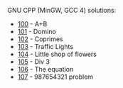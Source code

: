 GNU CPP (MinGW, GCC 4) solutions:

- [100](100/solution.cpp) - A+B
- [101](101/solution.cpp) - Domino
- [102](102/solution.cpp) - Coprimes
- [103](103/solution.cpp) - Traffic Lights
- [104](104/solution.cpp) - Little shop of flowers
- [105](105/solution.cpp) - Div 3
- [106](106/solution.cpp) - The equation
- [107](107/solution.cpp) - 987654321 problem
